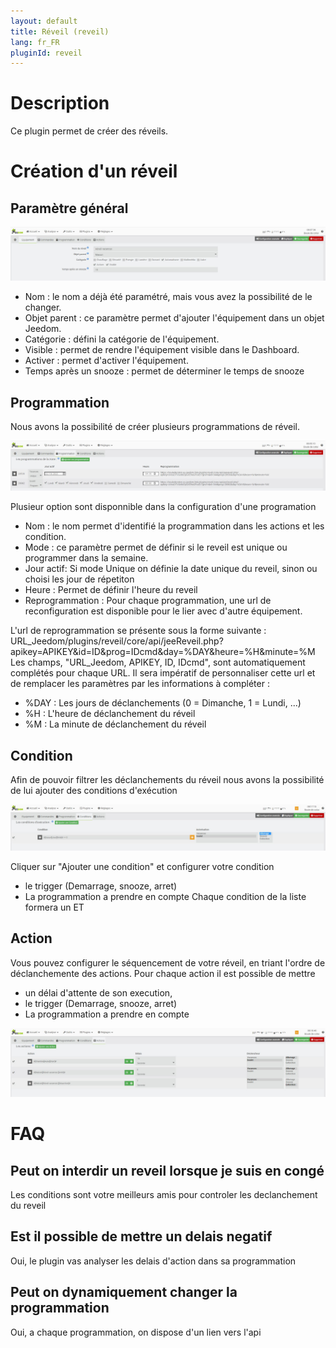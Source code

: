 ```yaml
---
layout: default
title: Réveil (reveil)
lang: fr_FR
pluginId: reveil
---
```


Description
==========
Ce plugin permet de créer des réveils.

Création d'un réveil
==========

Paramètre général
---

![introduction01](../images/ConfigurationGeneral.jpg)

* Nom : le nom a déjà été paramétré, mais vous avez la possibilité de le changer.
* Objet parent : ce paramètre permet d'ajouter l'équipement dans un objet Jeedom.
* Catégorie : défini la catégorie de l'équipement.
* Visible : permet de rendre l'équipement visible dans le Dashboard.
* Activer : permet d'activer l'équipement.
* Temps après un snooze : permet de déterminer le temps de snooze

Programmation
---
Nous avons la possibilité de créer plusieurs programmations de réveil.

![introduction01](../images/ConfigurationProgramation.jpg)

Plusieur option sont disponnible dans la configuration d'une programation
* Nom : le nom permet d'identifié la programmation dans les actions et les condition.
* Mode : ce paramètre permet de définir si le reveil est unique ou programmer dans la semaine.
*	Jour actif: Si mode Unique on définie la date unique du reveil, sinon ou choisi les jour de répetiton
*	Heure : Permet de définir l'heure du reveil
*	Reprogrammation : Pour chaque programmation, une url de reconfiguration est disponible pour le lier avec d'autre équipement.

L'url de reprogrammation se présente sous la forme suivante :
URL_Jeedom/plugins/reveil/core/api/jeeReveil.php?apikey=APIKEY&id=ID&prog=IDcmd&day=%DAY&heure=%H&minute=%M
Les champs, "URL_Jeedom, APIKEY, ID, IDcmd", sont automatiquement complétés pour chaque URL.
Il sera impératif de personnaliser cette url et de remplacer les paramètres par les informations à compléter :

- %DAY : Les jours de déclanchements (0 = Dimanche, 1 = Lundi, ...)
- %H : L'heure de déclanchement du réveil
- %M : La minute de déclanchement du réveil

Condition
---
Afin de pouvoir filtrer les déclanchements du réveil nous avons la possibilité de lui ajouter des conditions d'exécution

![introduction01](../images/ConfigurationCondition.jpg)

Cliquer sur "Ajouter une condition" et configurer votre condition
* le trigger (Demarrage, snooze, arret)
* La programmation a prendre en compte
Chaque condition de la liste formera un ET

Action
---
Vous pouvez configurer le séquencement de votre réveil, en triant l'ordre de déclanchemente des actions.
Pour chaque action il est possible de mettre 
* un délai d'attente de son execution,
* le trigger (Demarrage, snooze, arret)
* La programmation a prendre en compte

![introduction01](../images/ConfigurationAction.jpg)

FAQ
====
Peut on interdir un reveil lorsque je suis en congé
---
Les conditions sont votre meilleurs amis pour controler les declanchement du reveil

Est il possible de mettre un delais negatif
---
Oui, le plugin vas analyser les delais d'action dans sa programmation

Peut on dynamiquement changer la programmation
---
Oui, a chaque programmation, on dispose d'un lien vers l'api 
